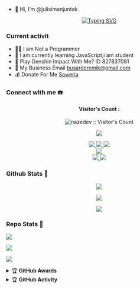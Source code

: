 - 👋 Hi, I’m @julisimanjuntak
<!---
julisimanjuntak/julisimanjuntak is a ✨ special ✨ repository because its `README.md` (this file) appears on your GitHub profile.
You can click the Preview link to take a look at your changes.
--->
<div align="center">
<a href="https://youtube.com/c/Nazedev">
    <img
        src="https://readme-typing-svg.herokuapp.com?font=ShadowsIntoLightsize=50&duration=5500&color=f70787&background=FF673200&center=true&vCenter=true&lines=Hello,+I+am+Nazedev;Welcome+to+my+GitHub+😊"
            alt="Typing SVG"
        />
    </a>
</p>
</div>

### Current activit
- 👨‍💻 I am Not a Programmer
- 🌱 I am currently learning JavaScript,i am student
- 🎯 Play Genshin Impact With Me? ID 827837081
- 📧 My Business Email busarderemik@gmail.com
- 💰 Donate For Me [Saweria](https://saweria.co/egabertoananta) 


### Connect with me ☎️
<h4 align="center">Visitor's Count :</h4>
<p align="center"><img src="https://profile-counter.glitch.me/{nazedev}/count.svg" alt="nazedev :: Visitor's Count" /></p>
<p align="center"><img src="https://count.getloli.com/get/@nazedev-github-readme?theme=rule34" /></p>
<p align="center">
  <a href="https://instagram.com/naze_dev"><img src="https://img.shields.io/badge/Instagram-E4405F?style=for-the-badge&logo=instagram&logoColor=white"/> 
  <a href="https://wa.me/message/NWL4BNB6JPN3H1"><img src="https://img.shields.io/badge/WhatsApp-25D366?style=for-the-badge&logo=whatsapp&logoColor=white" />
  <a href="https://t.me/nazedev"><img src="https://img.shields.io/badge/Telegram-%230088cc.svg?&style=for-the-badge&logo=telegram&logoColor=white" /> <br>
  <a href="https://youtube.com/c/Nazedev"><img src="https://img.shields.io/badge/YouTube-Naze -ff0000?style=for-the-badge&logo=youtube&logoColor=ff0000&link=https://youtube.com/@Nazedev" /><br>
  <a href="https://github.com/julisimanjuntak"><img src="https://img.shields.io/badge/-GitHub-black?style=flat-square&logo=github" /> 
  <a href="https://youtube.com/channel/UCl77jQD3nSFp__z1oRxm-fA"><img src="https://img.shields.io/youtube/channel/subscribers/UCl77jQD3nSFp__z1oRxm-fA?style=social" /> <br>
  <a name=julisimanjuntak&label=VIEWS&style=flat-square&color=orange" />
</p>

### Github Stats 🚀

<p align="center"><a href="https://github.com/julisimanjuntak"><img src="https://github-readme-stats.vercel.app/api?username=julisimanjuntak&show_icons=true&theme=chartreuse-dark"></a></p>
<p align="center"><a href="https://github.com/julisimanjuntak"><img src="https://streak-stats.demolab.com/?user=julisimanjuntak&theme=chartreuse-dark"></a></p>
<p align="center"><a href="https://github.com/julisimanjuntak"><img src="https://github-readme-stats.vercel.app/api/top-langs/?username=nazedev&theme=chartreuse-dark&layout=compact"></a></p> 

### Repo Stats 🔭
<p align=""><a href="https://github.com/nazedev/naze-md"><img src="https://github-readme-stats.vercel.app/api/pin/?username=nazedev&repo=naze-md&theme=chartreuse-dark"></a></p>
<p align=""><a href="https://github.com/nazedev/naze"><img src="https://github-readme-stats.vercel.app/api/pin/?username=nazedev&repo=naze&theme=chartreuse-dark"></a></p>
<p align=""><a href="https://github.com/nazedev/nazedev"><img src="https://github-readme-stats.vercel.app/api/pin/?username=nazedev&repo=nazedev&theme=chartreuse-dark"></a></p>

<details>
    <summary>&#127942 <b>GitHub Awards</b></summary><br/>

<p align="center"><a href="[https://github.com/](https://github.com/julisimanjuntak"><img src="https://github-profile-trophy.vercel.app/?username=nazedev"></a></p>

</details>
<details>
    <summary>&#127942 <b>GitHub Activity</b></summary><br/>

<p align="center"><a href="https://github.com/nazedev"><img src="https://metrics.lecoq.io/nazedev?template=classic&repositories.forks=true&languages=1&languages.colors=github&languages.threshold=0%25&config.timezone=Asia%2FJakarta"></a></p>

</details> 
